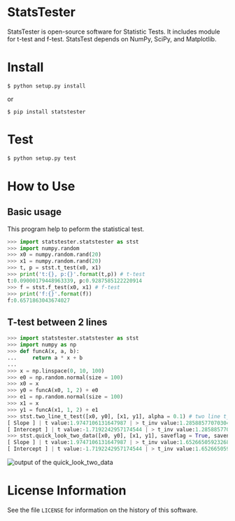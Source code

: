 # StatsTester
StatsTester is open-source software for Statistic Tests. It includes module for t-test and f-test. StatsTest depends on NumPy, SciPy, and Matplotlib.

# Install
```
$ python setup.py install
```
or
```
$ pip install statstester
```

# Test
```bash
$ python setup.py test
```

# How to Use
## Basic usage
This program help to peform the statistical test.
```python
>>> import statstester.statstester as stst
>>> import numpy.random
>>> x0 = numpy.random.rand(20)
>>> x1 = numpy.random.rand(20)
>>> t, p = stst.t_test(x0, x1)
>>> print('t:{}, p:{}'.format(t,p)) # t-test
t:0.09000179448963339, p:0.9287585122220914
>>> f = stst.f_test(x0, x1) # f-test
>>> print('f:{}'.format(f))
f:0.6571863043674027
```

## T-test between 2 lines
```python
>>> import statstester.statstester as stst
>>> import numpy as np
>>> def funcA(x, a, b):
...     return a * x + b
... 
>>> x = np.linspace(0, 10, 100)
>>> e0 = np.random.normal(size = 100)
>>> x0 = x
>>> y0 = funcA(x0, 1, 2) + e0
>>> e1 = np.random.normal(size = 100)
>>> x1 = x
>>> y1 = funcA(x1, 1, 2) + e1
>>> stst.two_line_t_test([x0, y0], [x1, y1], alpha = 0.1) # two line t_test
[ Slope ] | t value:1.9747106131647987 | > t_inv value:1.2858857707030413 means that it is significant by 0.1.
[ Intercept ] | t value:-1.7192242957174544 | > t_inv value:1.2858857707030413 means that it is significant by 0.1.
>>> stst.quick_look_two_data([x0, y0], [x1, y1], saveflag = True, savename = 'temp.png') # quick look
[ Slope ] | t value:1.9747106131647987 | > t_inv value:1.6526650592326861 means that it is significant by 0.05.
[ Intercept ] | t value:-1.7192242957174544 | > t_inv value:1.6526650592326861 means that it is significant by 0.05.
```
![output of the quick_look_two_data](https://github.com/montblanc18/statstester/blob/master/img/quick_look_two_data.png, "quick_look_two_data")

# License Information
See the file `LICENSE` for information on the history of this software.